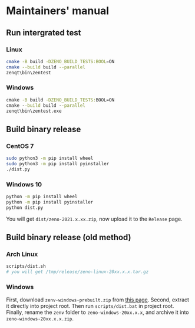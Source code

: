 # Maintainers' manual

## Run intergrated test

### Linux

```bash
cmake -B build -DZENO_BUILD_TESTS:BOOL=ON
cmake --build build --parallel
zenqt\bin\zentest
```

### Windows

```cmd
cmake -B build -DZENO_BUILD_TESTS:BOOL=ON
cmake --build build --parallel
zenqt\bin\zentest.exe
```

## Build binary release

### CentOS 7

```bash
sudo python3 -m pip install wheel
sudo python3 -m pip install pyinstaller
./dist.py
```

### Windows 10

```bash
python -m pip install wheel
python -m pip install pyinstaller
python dist.py
```

You will get `dist/zeno-2021.x.xx.zip`, now upload it to the `Release` page.

## Build binary release (old method)

### Arch Linux

```bash
scripts/dist.sh
# you will get /tmp/release/zeno-linux-20xx.x.x.tar.gz
```

### Windows

First, download `zenv-windows-prebuilt.zip` from [this page](https://github.com/zenustech/binaries/releases).
Second, extract it directly into project root.
Then run `scripts/dist.bat` in project root.
Finally, rename the `zenv` folder to `zeno-windows-20xx.x.x`, and archive it into `zeno-windows-20xx.x.x.zip`.

